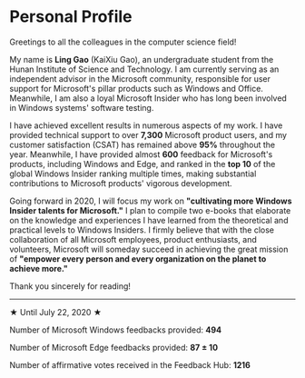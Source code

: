 # Personal Profile

Greetings to all the colleagues in the computer science field!

My name is **Ling Gao** (KaiXiu Gao), an undergraduate student from the Hunan Institute of Science and Technology. I am currently serving as an independent advisor in the Microsoft community, responsible for user support for Microsoft's pillar products such as Windows and Office. Meanwhile, I am also a loyal Microsoft Insider who has long been involved in Windows systems' software testing.

I have achieved excellent results in numerous aspects of my work. I have provided technical support to over **7,300** Microsoft product users, and my customer satisfaction (CSAT) has remained above **95%** throughout the year. Meanwhile, I have provided almost **600** feedback for Microsoft's products, including Windows and Edge, and ranked in the **top 10** of the global Windows Insider ranking multiple times, making substantial contributions to Microsoft products' vigorous development.

Going forward in 2020, I will focus my work on **"cultivating more Windows Insider talents for Microsoft."** I plan to compile two e-books that elaborate on the knowledge and experiences I have learned from the theoretical and practical levels to Windows Insiders. I firmly believe that with the close collaboration of all Microsoft employees, product enthusiasts, and volunteers, Microsoft will someday succeed in achieving the great mission of **"empower every person and every organization on the planet to achieve more."**

Thank you sincerely for reading!                          

---
★ Until July 22, 2020 ★

Number of Microsoft Windows feedbacks provided: **494**

Number of Microsoft Edge feedbacks provided: **87 ± 10**

Number of affirmative votes received in the Feedback Hub: **1216**
